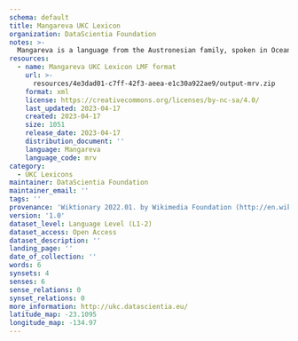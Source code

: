 ```yaml
---
schema: default
title: Mangareva UKC Lexicon
organization: DataScientia Foundation
notes: >-
  Mangareva is a language from the Austronesian family, spoken in Oceania. The UKC Lexicon of Mangareva is represented as a lexico-semantic network. It consists of words, word senses, synsets, as well as sense-level and synset-level relationships.
resources:
  - name: Mangareva UKC Lexicon LMF format
    url: >-
      resources/4e3dad01-c7ff-42f3-aeea-e1c30a922ae9/output-mrv.zip
    format: xml
    license: https://creativecommons.org/licenses/by-nc-sa/4.0/
    last_updated: 2023-04-17
    created: 2023-04-17
    size: 1051
    release_date: 2023-04-17
    distribution_document: ''
    language: Mangareva
    language_code: mrv
category:
  - UKC Lexicons
maintainer: DataScientia Foundation
maintainer_email: ''
tags: ''
provenance: 'Wiktionary 2022.01. by Wikimedia Foundation (http://en.wiktionary.org); KinDiv: Kinship Diversity 1.0 by Temuulen Khishigsuren (http://ukc.disi.unitn.it/index.php/kinship/); Princeton WordNet 2.1 by Princeton University (https://wordnet.princeton.edu)'
version: '1.0'
dataset_level: Language Level (L1-2)
dataset_access: Open Access
dataset_description: ''
landing_page: ''
date_of_collection: ''
words: 6
synsets: 4
senses: 6
sense_relations: 0
synset_relations: 0
more_information: http://ukc.datascientia.eu/
latitude_map: -23.1095
longitude_map: -134.97
---
```

